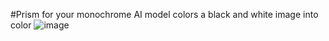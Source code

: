 #Prism for your monochrome
AI model colors a black and white image into color
![image](https://github.com/user-attachments/assets/160b3308-e5d8-4aac-abcb-03c81f02be4c)
